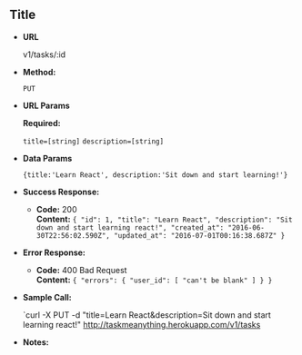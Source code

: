 **Title**
----

* **URL**

  v1/tasks/:id

* **Method:**

  `PUT`

*  **URL Params**

   **Required:**

   `title=[string]`
   `description=[string]`

* **Data Params**

  `{title:'Learn React', description:'Sit down and start learning!'}`

* **Success Response:**

  * **Code:** 200 <br />
    **Content:** `{
  "id": 1,
  "title": "Learn React",
  "description": "Sit down and start learning react!",
  "created_at": "2016-06-30T22:56:02.590Z",
  "updated_at": "2016-07-01T00:16:38.687Z"
}`

* **Error Response:**

  * **Code:** 400 Bad Request <br />
    **Content:** `{
  "errors": {
    "user_id": [
      "can't be blank"
    ]
  }
}`

* **Sample Call:**

  `curl -X PUT -d "title=Learn React&description=Sit down and start learning react!" http://taskmeanything.herokuapp.com/v1/tasks

* **Notes:**

